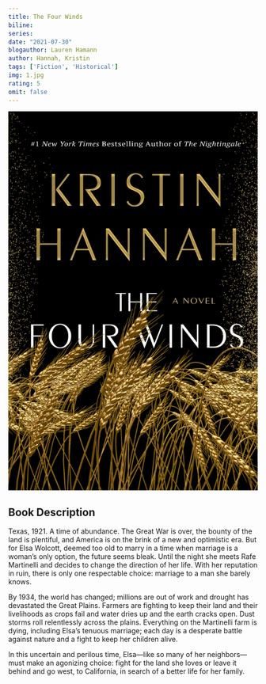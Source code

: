 ```yaml
---
title: The Four Winds
biline:
series:
date: "2021-07-30"
blogauthor: Lauren Hamann
author: Hannah, Kristin
tags: ['Fiction', 'Historical']
img: 1.jpg
rating: 5
omit: false
---
```


![Book Cover](1.jpg)


## Book Description

Texas, 1921. A time of abundance. The Great War is over, the bounty of the land is plentiful, and America is on the brink of a new and optimistic era. But for Elsa Wolcott, deemed too old to marry in a time when marriage is a woman’s only option, the future seems bleak. Until the night she meets Rafe Martinelli and decides to change the direction of her life. With her reputation in ruin, there is only one respectable choice: marriage to a man she barely knows.

By 1934, the world has changed; millions are out of work and drought has devastated the Great Plains. Farmers are fighting to keep their land and their livelihoods as crops fail and water dries up and the earth cracks open. Dust storms roll relentlessly across the plains. Everything on the Martinelli farm is dying, including Elsa’s tenuous marriage; each day is a desperate battle against nature and a fight to keep her children alive.

In this uncertain and perilous time, Elsa—like so many of her neighbors—must make an agonizing choice: fight for the land she loves or leave it behind and go west, to California, in search of a better life for her family.